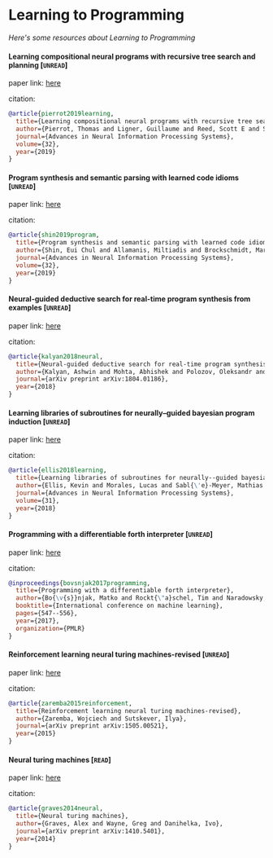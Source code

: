 # Learning to Programming
*Here's some resources about Learning to Programming*



#### Learning compositional neural programs with recursive tree search and planning [`UNREAD`]

paper link: [here](https://proceedings.neurips.cc/paper/2019/file/95b431e51fc53692913da5263c214162-Paper.pdf)

citation: 
```bibtex
@article{pierrot2019learning,
  title={Learning compositional neural programs with recursive tree search and planning},
  author={Pierrot, Thomas and Ligner, Guillaume and Reed, Scott E and Sigaud, Olivier and Perrin, Nicolas and Laterre, Alexandre and Kas, David and Beguir, Karim and de Freitas, Nando},
  journal={Advances in Neural Information Processing Systems},
  volume={32},
  year={2019}
}
```
    


#### Program synthesis and semantic parsing with learned code idioms [`UNREAD`]

paper link: [here](https://proceedings.neurips.cc/paper/2019/file/cff34ad343b069ea6920464ad17d4bcf-Paper.pdf)

citation: 
```bibtex
@article{shin2019program,
  title={Program synthesis and semantic parsing with learned code idioms},
  author={Shin, Eui Chul and Allamanis, Miltiadis and Brockschmidt, Marc and Polozov, Alex},
  journal={Advances in Neural Information Processing Systems},
  volume={32},
  year={2019}
}
```

#### Neural-guided deductive search for real-time program synthesis from examples [`UNREAD`]

paper link: [here](https://arxiv.org/pdf/1804.01186)

citation: 
```bibtex
@article{kalyan2018neural,
  title={Neural-guided deductive search for real-time program synthesis from examples},
  author={Kalyan, Ashwin and Mohta, Abhishek and Polozov, Oleksandr and Batra, Dhruv and Jain, Prateek and Gulwani, Sumit},
  journal={arXiv preprint arXiv:1804.01186},
  year={2018}
}
```
    


#### Learning libraries of subroutines for neurally–guided bayesian program induction [`UNREAD`]

paper link: [here](https://proceedings.neurips.cc/paper/2018/file/7aa685b3b1dc1d6780bf36f7340078c9-Paper.pdf)

citation: 
```bibtex
@article{ellis2018learning,
  title={Learning libraries of subroutines for neurally--guided bayesian program induction},
  author={Ellis, Kevin and Morales, Lucas and Sabl{\'e}-Meyer, Mathias and Solar-Lezama, Armando and Tenenbaum, Josh},
  journal={Advances in Neural Information Processing Systems},
  volume={31},
  year={2018}
}
```

#### Programming with a differentiable forth interpreter [`UNREAD`]

paper link: [here](http://proceedings.mlr.press/v70/bosnjak17a/bosnjak17a.pdf)

citation: 
```bibtex
@inproceedings{bovsnjak2017programming,
  title={Programming with a differentiable forth interpreter},
  author={Bo{\v{s}}njak, Matko and Rockt{\"a}schel, Tim and Naradowsky, Jason and Riedel, Sebastian},
  booktitle={International conference on machine learning},
  pages={547--556},
  year={2017},
  organization={PMLR}
}
```
    
#### Reinforcement learning neural turing machines-revised [`UNREAD`]

paper link: [here](https://arxiv.org/pdf/1505.00521)

citation: 
```bibtex
@article{zaremba2015reinforcement,
  title={Reinforcement learning neural turing machines-revised},
  author={Zaremba, Wojciech and Sutskever, Ilya},
  journal={arXiv preprint arXiv:1505.00521},
  year={2015}
}
```
    
    

#### Neural turing machines [`READ`]

paper link: [here](https://arxiv.org/pdf/1410.5401.pdf)

citation: 
```bibtex
@article{graves2014neural,
  title={Neural turing machines},
  author={Graves, Alex and Wayne, Greg and Danihelka, Ivo},
  journal={arXiv preprint arXiv:1410.5401},
  year={2014}
}
```
    
    